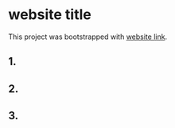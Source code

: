 # website title

This project was bootstrapped with [website link](https://www.facebook.com).



## 1. 
## 2. 
## 3. 
